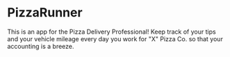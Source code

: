 # PizzaRunner
This is an app for the Pizza Delivery Professional! Keep track of your tips and your vehicle mileage every day you work for "X" Pizza Co. so that your accounting is a breeze.


